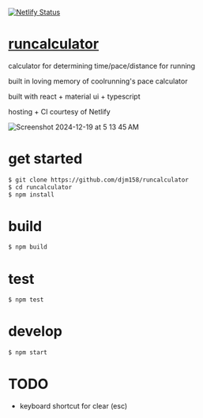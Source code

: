 [![Netlify Status](https://api.netlify.com/api/v1/badges/6b0cc0c5-26fb-40e5-a4a9-3e1d893c429b/deploy-status)](https://app.netlify.com/sites/musing-wiles-f46ad5/deploys)

# [runcalculator](https://runner-math.netlify.app/)
calculator for determining time/pace/distance for running

built in loving memory of coolrunning's pace calculator

built with react + material ui + typescript

hosting + CI courtesy of Netlify

![Screenshot 2024-12-19 at 5 13 45 AM](https://github.com/user-attachments/assets/98d5b8fe-f0a1-44df-884a-75e819ade015)

# get started
```sh
$ git clone https://github.com/djm158/runcalculator
$ cd runcalculator
$ npm install
```

# build


```sh
$ npm build
```

# test

```sh
$ npm test
```

# develop
```sh
$ npm start
```

# TODO
* keyboard shortcut for clear (esc)
